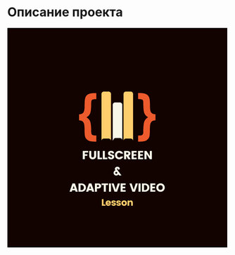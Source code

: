 # Описание проекта
[![Header](https://github.com/Kady2020/bg-video-lesson/blob/main/src/img/github-logo.png)](https://kady2020.github.io/bg-video-lesson/dist/index.html)
